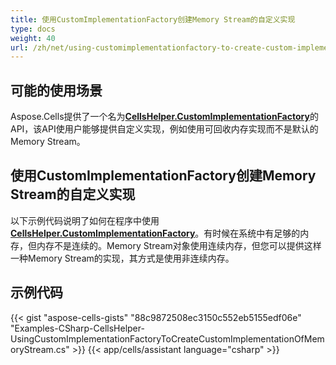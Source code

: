 ```yaml
---
title: 使用CustomImplementationFactory创建Memory Stream的自定义实现
type: docs
weight: 40
url: /zh/net/using-customimplementationfactory-to-create-custom-implementation-of-memory-stream/
---
```


## **可能的使用场景**

Aspose.Cells提供了一个名为[**CellsHelper.CustomImplementationFactory**](https://reference.aspose.com/cells/net/aspose.cells/cellshelper/properties/customimplementationfactory)的API，该API使用户能够提供自定义实现，例如使用可回收内存实现而不是默认的Memory Stream。

## **使用CustomImplementationFactory创建Memory Stream的自定义实现**

以下示例代码说明了如何在程序中使用[**CellsHelper.CustomImplementationFactory**](https://reference.aspose.com/cells/net/aspose.cells/cellshelper/properties/customimplementationfactory)。有时候在系统中有足够的内存，但内存不是连续的。Memory Stream对象使用连续内存，但您可以提供这样一种Memory Stream的实现，其方式是使用非连续内存。

## **示例代码**

{{< gist "aspose-cells-gists" "88c9872508ec3150c552eb5155edf06e" "Examples-CSharp-CellsHelper-UsingCustomImplementationFactoryToCreateCustomImplementationOfMemoryStream.cs" >}}
{{< app/cells/assistant language="csharp" >}}

